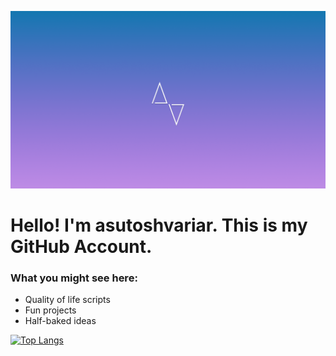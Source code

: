 ![FirstImage](https://github.com/asutoshvariar/asutoshvariar/blob/main/FirstImage.png)
# Hello! I'm asutoshvariar. This is my GitHub Account.

### What you might see here:
- Quality of life scripts
- Fun projects
- Half-baked ideas

<!-- [![asutoshvariar's GitHub stats](https://github-readme-stats.vercel.app/api?username=asutoshvariar&theme=onedark&show_icons=true)](https://github.com/anuraghazra/github-readme-stats) -->
[![Top Langs](https://github-readme-stats.vercel.app/api/top-langs/?username=asutoshvariar&theme=onedark)](https://github.com/anuraghazra/github-readme-stats)
